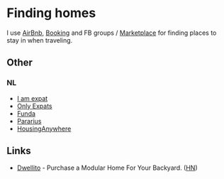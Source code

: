 # Finding homes

I use [AirBnb](https://www.airbnb.com), [Booking](https://www.booking.com) and FB groups / [Marketplace](https://www.facebook.com/marketplace) for finding places to stay in when traveling.

## Other

### NL

- [I am expat](https://www.iamexpat.nl)
- [Only Expats](https://www.onlyexpats.nl/)
- [Funda](https://www.funda.nl)
- [Pararius](https://www.pararius.com)
- [HousingAnywhere](https://housinganywhere.com/)

## Links

- [Dwellito](https://www.dwellito.com/) - Purchase a Modular Home For Your Backyard. ([HN](https://news.ycombinator.com/item?id=18664496))